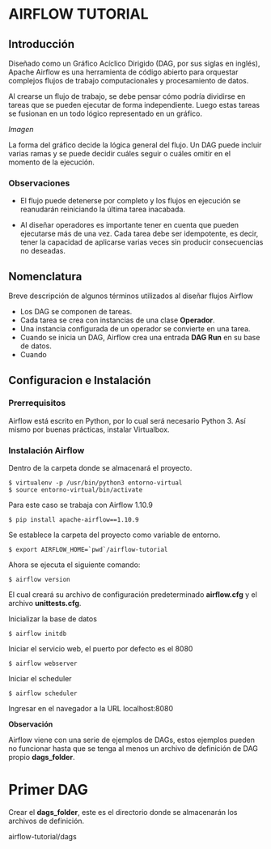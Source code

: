 # AIRFLOW TUTORIAL 

## Introducción

Diseñado como un Gráfico Acíclico Dirigido (DAG, por sus siglas en inglés), Apache Airflow es una herramienta de código abierto para orquestar complejos flujos de trabajo computacionales y procesamiento de datos. 

Al crearse un flujo de trabajo, se debe pensar cómo podría dividirse en tareas que se pueden ejecutar de forma independiente. Luego estas tareas se fusionan en un todo lógico representado en un gráfico.

*Imagen*

La forma del gráfico decide la lógica general del flujo. Un DAG puede incluir varias ramas y se puede decidir cuáles seguir o cuáles omitir en el momento de la ejecución.

### Observaciones

* El flujo puede detenerse por completo y los flujos en ejecución se reanudarán reiniciando la última tarea inacabada.

* Al diseñar operadores es importante tener en cuenta que pueden ejecutarse más de una vez. Cada tarea debe ser idempotente, es decir, tener la capacidad de aplicarse varias veces sin producir consecuencias no deseadas.

## Nomenclatura

Breve descripción de algunos términos utilizados al diseñar flujos Airflow

* Los DAG se componen de tareas.
* Cada tarea se crea con instancias de una clase **Operador**.
* Una instancia configurada de un operador se convierte en una tarea.
* Cuando se inicia un DAG, Airflow crea una entrada **DAG Run** en su base de datos.
* Cuando 

## Configuracion e Instalación

### Prerrequisitos

Airflow está escrito en Python, por lo cual será necesario Python 3. Así mismo por buenas prácticas, instalar Virtualbox.

### Instalación Airflow

Dentro de la carpeta donde se almacenará el proyecto.

    $ virtualenv -p /usr/bin/python3 entorno-virtual
    $ source entorno-virtual/bin/activate

Para este caso se trabaja con Airflow 1.10.9

    $ pip install apache-airflow==1.10.9

Se establece la carpeta del proyecto como variable de entorno.

    $ export AIRFLOW_HOME=`pwd`/airflow-tutorial

Ahora se ejecuta el siguiente comando:

    $ airflow version

El cual creará su archivo de configuración predeterminado **airflow.cfg** y el archivo **unittests.cfg**.

Inicializar la base de datos

    $ airflow initdb 

Iniciar el servicio web, el puerto por defecto es el 8080

    $ airflow webserver 

Iniciar el scheduler

    $ airflow scheduler

Ingresar en el navegador a la URL localhost:8080

**Observación**

Airflow viene con una serie de ejemplos de DAGs, estos ejemplos pueden no funcionar hasta que se tenga al menos un archivo de definición de DAG propio **dags_folder**.

# Primer DAG

Crear el **dags_folder**, este es el directorio donde se almacenarán los archivos de definición.

airflow-tutorial/dags


